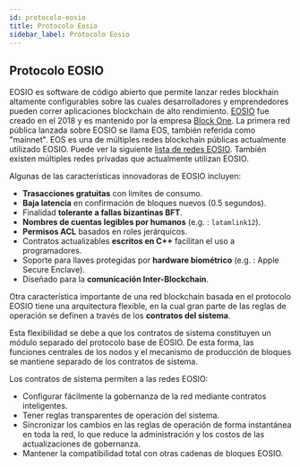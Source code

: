 ```yaml
---
id: protocolo-eosio
title: Protocolo Eosio
sidebar_label: Protocolo Eosio
---
```


## Protocolo EOSIO

EOSIO es software de código abierto que permite lanzar redes blockhain altamente configurables sobre las cuales desarrolladores y emprendedores pueden correr aplicaciones blockchain de alto rendimiento. [EOSIO](https://eos.io/) fue creado en el 2018 y es mantenido por la empresa [Block One](https://block.one/). La primera red pública lanzada sobre EOSIO se llama EOS, también referida como "mainnet". EOS es una de múltiples redes blockchain públicas actualmente utilizado EOSIO. Puede ver la siguiente [lista de redes EOSIO](https://es.latamlink.io/docs/redes-eosio). También existen múltiples redes privadas que actualmente utilizan EOSIO.

Algunas de las características innovadoras de EOSIO incluyen:
- **Trasacciones gratuitas** con limites de consumo.
- **Baja latencia** en confirmación de bloques nuevos (0.5 segundos).
- Finalidad **tolerante a fallas bizantinas BFT**.
- **Nombres de cuentas legibles por humanos** (e.g. : `latamlink12`).
- **Permisos ACL** basados en roles jerárquicos.
- Contratos actualizables **escritos en C++** facilitan el uso a programadores.
- Soporte para llaves protegidas por **hardware biométrico** (e.g. : Apple Secure Enclave).
- Diseñado para la **comunicación Inter-Blockchain**.

Otra característica importante de una red blockchain basada en el protocolo EOSIO tiene una arquitectura flexible, en la cual gran parte de las reglas de operación se definen a través de los **contratos del sistema**.

Esta flexibilidad se debe a que los contratos de sistema constituyen un módulo separado del protocolo base de EOSIO. De esta forma, las funciones centrales de los nodos y el mecanismo de producción de bloques se mantiene separado de los contratos de sistema.

Los contratos de sistema permiten a las redes EOSIO:
- Configurar fácilmente la gobernanza de la red mediante contratos inteligentes.
- Tener reglas transparentes de operación del sistema.
- Sincronizar los cambios en las reglas de operación de forma instantánea en toda la red, lo que reduce la administración y los costos de las actualizaciones de gobernanza.
- Mantener la compatibilidad total con otras cadenas de bloques EOSIO.


